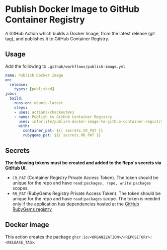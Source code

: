 # Publish Docker Image to GitHub Container Registry
A GitHub Action which builds a Docker Image, from the latest release (git tag), and publishes it to GitHub Container Registry.
## Usage
Add the following to `.github/workflows/publish-image.yml`

```yaml
name: Publish Docker Image
on:
  release:
    types: [published]
jobs:
  build:
    runs-on: ubuntu-latest
    steps:
    - uses: actions/checkout@v1
    - name: Publish to GitHub Container Registry
      uses: inforlife/publish-docker-image-to-github-container-registry-action@2021.2
      with:
        container_pat: ${{ secrets.CR_PAT }}
        rubygems_pat: ${{ secrets.RR_PAT }}

```
## Secrets
**The following tokens must be created and added to the Repo's secrets via GitHub UI.**
- `CR_PAT` (Container Registry Private Access Token). The token should be unique for the repo and have `read:packages, repo, write:packages` scopes.
- `RR_PAT` (RubyGems Registry Private Access Token). The token should be unique for the repo and have `read:packages` scope. The token is needed only if the application has dependencies hosted at the [GitHub RubyGems registry](https://github.com/inforlife?tab=packages)

## Docker image
This action creates the package `ghcr.io/<ORGANIZATION>/<REPOSITORY>:<RELEASE_TAG>`.
